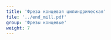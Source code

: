 ```yaml
---
title: 'Фреза концевая цилиндрическая'
file: '../end_mill.pdf'
group: 'Фрезы концевые'
weight: 7
---
```

